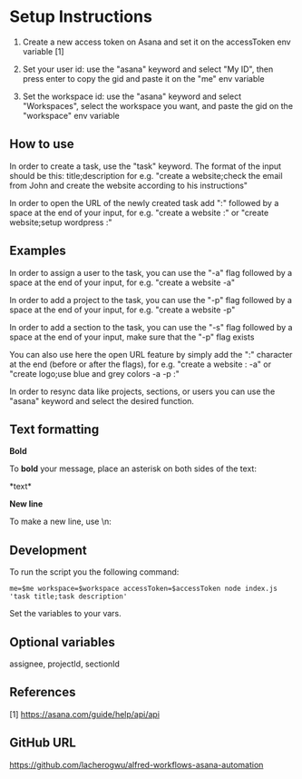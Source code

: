 # Setup Instructions
1. Create a new access token on Asana and set it on the accessToken env variable [1]

2. Set your user id: use the "asana" keyword and select "My ID", then press enter to copy the gid and paste it on the "me" env variable

3. Set the workspace id: use the "asana" keyword and select "Workspaces", select the workspace you want, and paste the gid on the "workspace" env variable

## How to use
In order to create a task, use the "task" keyword.
The format of the input should be this: title;description
for e.g. "create a website;check the email from John and create the website according to his instructions"

In order to open the URL of the newly created task add ":" followed by a space at the end of your input, for e.g. "create a website :" or "create website;setup wordpress :"

## Examples
In order to assign a user to the task, you can use the "-a" flag followed by a space at the end of your input, for e.g. "create a website -a"

In order to add a project to the task, you can use the "-p" flag followed by a space at the end of your input, for e.g. "create a website -p"

In order to add a section to the task, you can use the "-s" flag followed by a space at the end of your input, make sure that the "-p" flag exists

You can also use here the open URL feature by simply add the ":" character at the end (before or after the flags), for e.g. "create a website : -a" or "create logo;use blue and grey colors -a -p :"

In order to resync data like projects, sections, or users you can use the "asana" keyword and select the desired function.

## Text formatting
**Bold**

To **bold** your message, place an asterisk on both sides of the text:

\*text\*

**New line**

To make a new line, use \n:

## Development
To run the script you the following command:

```me=$me workspace=$workspace accessToken=$accessToken node index.js 'task title;task description'```

Set the variables to your vars.

## Optional variables
assignee, projectId, sectionId

## References
[1] https://asana.com/guide/help/api/api

## GitHub URL
https://github.com/lacherogwu/alfred-workflows-asana-automation
